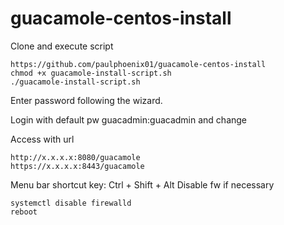 # guacamole-centos-install

Clone and execute script
```
https://github.com/paulphoenix01/guacamole-centos-install
chmod +x guacamole-install-script.sh
./guacamole-install-script.sh
```
Enter password following the wizard.

Login with default pw guacadmin:guacadmin and change

Access with url
```
http://x.x.x.x:8080/guacamole
https://x.x.x.x:8443/guacamole
```

Menu bar shortcut key: Ctrl + Shift + Alt
Disable fw if necessary
```
systemctl disable firewalld
reboot
```

